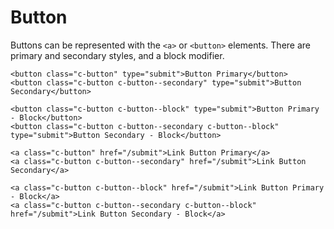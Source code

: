 # Button

Buttons can be represented with the `<a>` or `<button>` elements. There are primary and secondary styles, and a block modifier.

```
<button class="c-button" type="submit">Button Primary</button>
<button class="c-button c-button--secondary" type="submit">Button Secondary</button>

<button class="c-button c-button--block" type="submit">Button Primary - Block</button>
<button class="c-button c-button--secondary c-button--block" type="submit">Button Secondary - Block</button>

<a class="c-button" href="/submit">Link Button Primary</a>
<a class="c-button c-button--secondary" href="/submit">Link Button Secondary</a>

<a class="c-button c-button--block" href="/submit">Link Button Primary - Block</a>
<a class="c-button c-button--secondary c-button--block" href="/submit">Link Button Secondary - Block</a>
```

